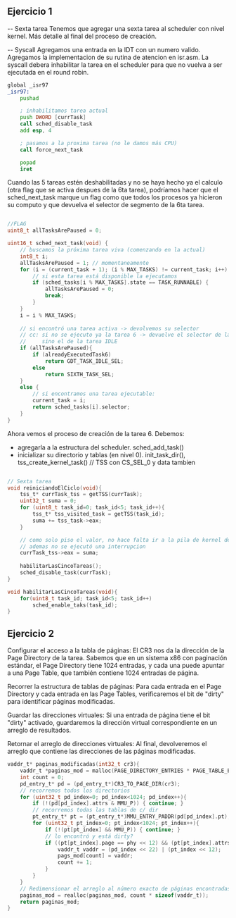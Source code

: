 ## Ejercicio 1

-- Sexta tarea
Tenemos que agregar una sexta tarea al scheduler con nivel kernel.
Más detalle al final del proceso de creación.

-- Syscall
Agregamos una entrada en la IDT con un numero valido.
Agregamos la implementacion de su rutina de atencion en isr.asm.
La syscall debera inhabilitar la tarea en el scheduler para que no vuelva a ser ejecutada en el round robin.

~~~asm
global _isr97
_isr97:
    pushad

    ; inhabilitamos tarea actual
    push DWORD [currTask]
    call sched_disable_task	
    add esp, 4

    ; pasamos a la proxima tarea (no le damos más CPU)
    call force_next_task

    popad
    iret
~~~

Cuando las 5 tareas estén deshabilitadas y no se haya hecho ya el calculo (otra flag que se activa despues de la 6ta tarea), podríamos hacer que el sched_next_task marque un flag como que todos los procesos ya hicieron su computo y que devuelva el selector de segmento de la 6ta tarea.

~~~c

//FLAG
uint8_t allTasksArePaused = 0;

uint16_t sched_next_task(void) {
    // buscamos la próxima tarea viva (comenzando en la actual)
    int8_t i;
    allTasksArePaused = 1; // momentaneamente
    for (i = (current_task + 1); (i % MAX_TASKS) != current_task; i++) {     
        // si esta tarea está disponible la ejecutamos
        if (sched_tasks[i % MAX_TASKS].state == TASK_RUNNABLE) {
            allTasksArePaused = 0; 
            break;      
        }
    }
    i = i % MAX_TASKS;
    
    // si encontró una tarea activa -> devolvemos su selector 
    // cc: si no se ejecuto ya la tarea 6 -> devuelve el selector de la tarea 6
    //     sino el de la tarea IDLE
    if (allTasksArePaused){
        if (alreadyExecutedTask6)
            return GDT_TASK_IDLE_SEL;
        else 
            return SIXTH_TASK_SEL;
    }
    else {
        // si encontramos una tarea ejecutable: 
        current_task = i;
        return sched_tasks[i].selector;
    }
}
~~~

Ahora vemos el proceso de creación de la tarea 6.
Debemos:
- agregarla a la estructura del scheduler.
    sched_add_task()
- inicializar su directorio y tablas (en nivel 0).
    init_task_dir(),
    tss_create_kernel_task() // TSS con CS_SEL_0 y data tambien
 
~~~c

// Sexta tarea
void reiniciandoElCiclo(void){
    tss_t* currTask_tss = getTSS(currTask);
    uint32_t suma = 0;
    for (uint8_t task_id=0; task_id<5; task_id++){
        tss_t* tss_visited_task = getTSS(task_id);
        suma += tss_task->eax;
    }

    // como solo piso el valor, no hace falta ir a la pila de kernel de la tarea 0
    // ademas no se ejecutó una interrupcion
    currTask_tss->eax = suma;
    
    habilitarLasCincoTareas();
    sched_disable_task(currTask);
}

void habilitarLasCincoTareas(void){
    for(uint8_t task_id; task_id<5; task_id++)
        sched_enable_taks(task_id);
}

~~~

## Ejercicio 2

Configurar el acceso a la tabla de páginas: El CR3 nos da la dirección de la Page Directory de la tarea. Sabemos que en un sistema x86 con paginación estándar, el Page Directory tiene 1024 entradas, y cada una puede apuntar a una Page Table, que también contiene 1024 entradas de página.

Recorrer la estructura de tablas de páginas: Para cada entrada en el Page Directory y cada entrada en las Page Tables, verificaremos el bit de "dirty" para identificar páginas modificadas.

Guardar las direcciones virtuales: Si una entrada de página tiene el bit "dirty" activado, guardaremos la dirección virtual correspondiente en un arreglo de resultados.

Retornar el arreglo de direcciones virtuales: Al final, devolveremos el arreglo que contiene las direcciones de las páginas modificadas.

~~~c
vaddr_t* paginas_modificadas(int32_t cr3){
    vaddr_t *paginas_mod = malloc(PAGE_DIRECTORY_ENTRIES * PAGE_TABLE_ENTRIES * sizeof(vaddr_t));
    int count = 0;
    pd_entry_t* pd = (pd_entry_t*)CR3_TO_PAGE_DIR(cr3);           
    // recorremos todos los directorios
    for (uint32_t pd_index=0; pd_index<1024; pd_index++){           
        if (!(pd[pd_index].attrs & MMU_P)) { continue; }              
        // recorremos todas las tablas de c/ dir
        pt_entry_t* pt = (pt_entry_t*)MMU_ENTRY_PADDR(pd[pd_index].pt);   
        for (uint32_t pt_index=0; pt_index<1024; pt_index++){
            if (!(pt[pt_index] && MMU_P)) { continue; }
            // lo encontró y está dirty?
            if ((pt[pt_index].page == phy << 12) && (pt[pt_index].attrs & MMU_D)) {
                vaddr_t vaddr = (pd_index << 22) | (pt_index << 12);
                pags_mod[count] = vaddr;  
                count += 1;              
            }
        }
    }
    // Redimensionar el arreglo al número exacto de páginas encontradas
    paginas_mod = realloc(paginas_mod, count * sizeof(vaddr_t));
    return paginas_mod;
}
~~~